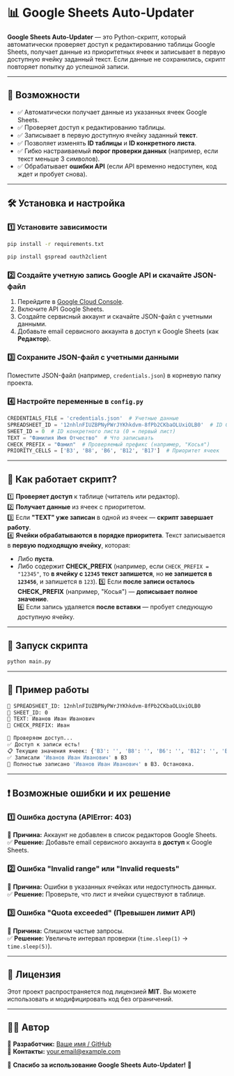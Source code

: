# 📊 Google Sheets Auto-Updater

**Google Sheets Auto-Updater** — это Python-скрипт, который автоматически проверяет доступ к редактированию таблицы Google Sheets, получает данные из приоритетных ячеек и записывает в первую доступную ячейку заданный текст. Если данные не сохранились, скрипт повторяет попытку до успешной записи.

---

## 🚀 Возможности
- ✅ Автоматически получает данные из указанных ячеек Google Sheets.
- ✅ Проверяет доступ к редактированию таблицы.
- ✅ Записывает в первую доступную ячейку заданный **текст**.
- ✅ Позволяет изменять **ID таблицы** и **ID конкретного листа**.
- ✅ Гибко настраиваемый **порог проверки данных** (например, если текст меньше 3 символов).
- ✅ Обрабатывает **ошибки API** (если API временно недоступен, код ждет и пробует снова).

---

## 🛠️ Установка и настройка

### **1️⃣ Установите зависимости**
```bash
pip install -r requirements.txt
```
```bash
pip install gspread oauth2client
```

### **2️⃣ Создайте учетную запись Google API и скачайте JSON-файл**
1. Перейдите в [Google Cloud Console](https://console.cloud.google.com/).
2. Включите API Google Sheets.
3. Создайте сервисный аккаунт и скачайте JSON-файл с учетными данными.
4. Добавьте email сервисного аккаунта в доступ к Google Sheets (как **Редактор**).

### **3️⃣ Сохраните JSON-файл с учетными данными**
Поместите JSON-файл (например, `credentials.json`) в корневую папку проекта.

### **4️⃣ Настройте переменные в `config.py`**
```python
CREDENTIALS_FILE = 'credentials.json'  # Учетные данные
SPREADSHEET_ID = '12nhlnFIUZBPNyPWrJYKhkdvm-8fPb2CKbaOLUxiOLB0'  # ID Google-таблицы
SHEET_ID = 0  # ID конкретного листа (0 = первый лист)
TEXT = "Фамилия Имя Отчество"  # Что записывать
CHECK_PREFIX = "Фамил"  # Проверяемый префикс (например, "Косья")
PRIORITY_CELLS = ['B3', 'B8', 'B6', 'B12', 'B17']  # Приоритет ячеек
```

---

## 🔄 Как работает скрипт?

1️⃣ **Проверяет доступ** к таблице (читатель или редактор).  
2️⃣ **Получает данные** из ячеек с приоритетом.  
3️⃣ Если **"TEXT" уже записан** в одной из ячеек — **скрипт завершает работу**.  
4️⃣ **Ячейки обрабатываются в порядке приоритета**. Текст записывается в **первую подходящую ячейку**, которая:
   - Либо **пуста**.
   - Либо содержит **CHECK_PREFIX** (например, если `CHECK_PREFIX = "12345"`, то **в ячейку с `12345` текст запишется**, но **не запишется в `123456`**, и запишется в `123`).
5️⃣ Если **после записи осталось CHECK_PREFIX** (например, "Косья") — **дописывает полное значение**.  
6️⃣ Если запись удаляется **после вставки** — пробует следующую доступную ячейку.  

---

## 🏃 Запуск скрипта

```bash
python main.py
```

---

## 📌 Пример работы
```bash
🔹 SPREADSHEET_ID: 12nhlnFIUZBPNyPWrJYKhkdvm-8fPb2CKbaOLUxiOLB0
🔹 SHEET_ID: 0
🔹 TEXT: Иванов Иван Иванович
🔹 CHECK_PREFIX: Иван

🔄 Проверяем доступ...
✅ Доступ к записи есть!
📋 Текущие значения ячеек: {'B3': '', 'B8': '', 'B6': '', 'B12': '', 'B17': ''}
✅ Записали 'Иванов Иван Иванович' в B3
🎉 Полностью записано 'Иванов Иван Иванович' в B3. Остановка.
```

---

## ❗ Возможные ошибки и их решение

### **1️⃣ Ошибка доступа (APIError: 403)**
🔹 **Причина:** Аккаунт не добавлен в список редакторов Google Sheets.  
✅ **Решение:** Добавьте email сервисного аккаунта в **доступ** к Google Sheets.

### **2️⃣ Ошибка "Invalid range" или "Invalid requests"**
🔹 **Причина:** Ошибки в указанных ячейках или недоступность данных.  
✅ **Решение:** Проверьте, что лист и ячейки существуют в таблице.

### **3️⃣ Ошибка "Quota exceeded" (Превышен лимит API)**
🔹 **Причина:** Слишком частые запросы.  
✅ **Решение:** Увеличьте интервал проверки (`time.sleep(1)` → `time.sleep(5)`).

---

## 📝 Лицензия
Этот проект распространяется под лицензией **MIT**. Вы можете использовать и модифицировать код без ограничений.

---

## 👨‍💻 Автор
📌 **Разработчик:** [Ваше имя / GitHub](https://github.com/your-profile)  
📌 **Контакты:** your.email@example.com  

🚀 **Спасибо за использование Google Sheets Auto-Updater!** 🎉

